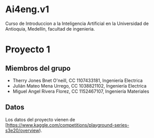 # Ai4eng.v1
 Curso de Introduccion a la Inteligencia Artificial en la Universidad de Antioquia, Medellín, facultad de ingenieria.

# Proyecto 1

## Miembros del grupo

- Therry Jones Bnet O'neill, CC 1107433181, Ingeniería Electrica 
- Julián Mateo Mena Urrego,  CC 1038821102, Ingeniería Electrica
- Miguel Angel Rivera Florez, CC 1152467107, Ingeniería Materiales




## Datos

Los datos del proyecto vienen de [https://www.kaggle.com/competitions/playground-series-s3e20/overview).
